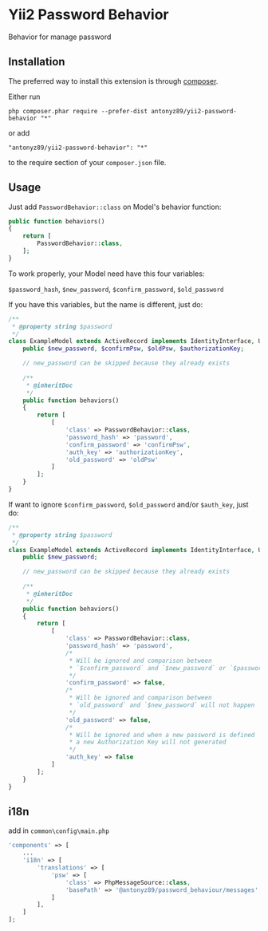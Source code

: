 Yii2 Password Behavior
======================
Behavior for manage password

Installation
------------

The preferred way to install this extension is through [composer](http://getcomposer.org/download/).

Either run

```
php composer.phar require --prefer-dist antonyz89/yii2-password-behavior "*"
```

or add

```
"antonyz89/yii2-password-behavior": "*"
```

to the require section of your `composer.json` file.


Usage
-----

Just add `PasswordBehavior::class` on Model's behavior function:

```php
public function behaviors()
{
    return [
        PasswordBehavior::class,
    ];
}
```

To work properly, your Model need have this four variables:

`$password_hash`, `$new_password`, `$confirm_password`, `$old_password`

If you have this variables, but the name is different, just do:

```php
/**
 * @property string $password
 */
class ExampleModel extends ActiveRecord implements IdentityInterface, UserCredentialsInterface {
    public $new_password, $confirmPsw, $oldPsw, $authorizationKey;

    // new_password can be skipped because they already exists
    
    /**
     * @inheritDoc
     */
    public function behaviors()
    {
        return [
            [
                'class' => PasswordBehavior::class,
                'password_hash' => 'password',
                'confirm_password' => 'confirmPsw',
                'auth_key' => 'authorizationKey',
                'old_password' => 'oldPsw'
            ]
        ];
    }
}
```

If want to ignore `$confirm_password`, `$old_password` and/or `$auth_key`, just do:

```php
/**
 * @property string $password
 */
class ExampleModel extends ActiveRecord implements IdentityInterface, UserCredentialsInterface {
    public $new_password;

    // new_password can be skipped because they already exists
    
    /**
     * @inheritDoc
     */
    public function behaviors()
    {
        return [
            [
                'class' => PasswordBehavior::class,
                'password_hash' => 'password',
                /*
                 * Will be ignored and comparison between 
                 * `$confirm_password` and `$new_password` or `$password_hash` will not happen
                 */
                'confirm_password' => false, 
                /*
                 * Will be ignored and comparison between 
                 * `old_password` and `$new_password` will not happen
                 */
                'old_password' => false,
                /*
                 * Will be ignored and when a new password is defined
                 * a new Authorization Key will not generated
                 */
                'auth_key' => false
            ]
        ];
    }
}
```

i18n
--

add in `common\config\main.php`

````php
'components' => [
    ...
    'i18n' => [
        'translations' => [
            'psw' => [
                'class' => PhpMessageSource::class,
                'basePath' => '@antonyz89/password_behaviour/messages',
            ]
        ],
    ]
];
````